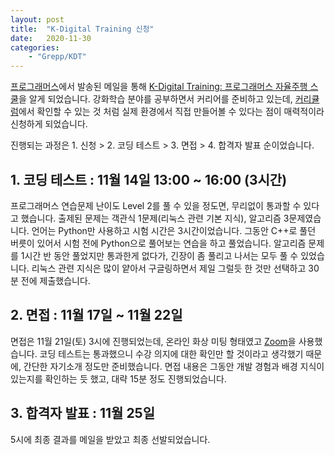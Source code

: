 ```yaml
---
layout: post
title:  "K-Digital Training 신청"
date:   2020-11-30
categories:
    - "Grepp/KDT"
---
```


[프로그래머스](https://programmers.co.kr)에서 발송된 메일을 통해 [K-Digital Training: 프로그래머스 자율주행 스쿨](https://programmers.co.kr/learn/courses/10822)을 알게 되었습니다.
강화학습 분야를 공부하면서 커리어를 준비하고 있는데, [커리큘럼](https://www.notion.so/b6780d9a21724e58b267f6f97c06fb32)에서 확인할 수 있는 것 처럼 실제 환경에서 직접 만들어볼 수 있다는 점이 매력적이라 신청하게 되었습니다.

진행되는 과정은 1. 신청 > 2. 코딩 테스트 > 3. 면접 > 4. 합격자 발표 순이었습니다.


## 1. 코딩 테스트 : 11월 14일 13:00 ~ 16:00 (3시간)

프로그래머스 연습문제 난이도 Level 2를 풀 수 있을 정도면, 무리없이 통과할 수 있다고 했습니다.
출제된 문제는 객관식 1문제(리눅스 관련 기본 지식), 알고리즘 3문제였습니다. 언어는 Python만 사용하고 시험 시간은 3시간이었습니다.
그동안 C++로 풀던 버릇이 있어서 시험 전에 Python으로 풀어보는 연습을 하고 풀었습니다.
알고리즘 문제를 1시간 반 동안 풀었지만 통과한게 없다가, 긴장이 좀 풀리고 나서는 모두 풀 수 있었습니다.
리눅스 관련 지식은 많이 얕아서 구글링하면서 제일 그럴듯 한 것만 선택하고 30분 전에 제출했습니다.


## 2. 면접 : 11월 17일 ~ 11월 22일

면접은 11월 21일(토) 3시에 진행되었는데, 온라인 화상 미팅 형태였고 [Zoom](https://zoom.us)을 사용했습니다.
코딩 테스트는 통과했으니 수강 의지에 대한 확인만 할 것이라고 생각했기 때문에, 간단한 자기소개 정도만 준비했습니다.
면접 내용은 그동안 개발 경험과 배경 지식이 있는지를 확인하는 듯 했고, 대략 15분 정도 진행되었습니다.

## 3. 합격자 발표 : 11월 25일

5시에 최종 결과를 메일을 받았고 최종 선발되었습니다.
